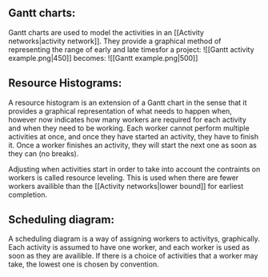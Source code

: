 ## Gantt charts:

Gantt charts are used to model the activities in an [[Activity networks|activity network]]. They provide a graphical method of representing the range of early and late timesfor a project:
![[Gantt activity example.png|450]]
becomes:
![[Gantt example.png|500]]

## Resource Histograms:

A resource histogram is an extension of a Gantt chart in the sense that it provides a graphical representation of what needs to happen when, however now indicates how many workers are required for each activity and when they need to be working. Each worker cannot perform multiple activities at once, and once they have started an activity, they have to finish it. Once a worker finishes an activity, they will start the next one as soon as they can (no breaks).

Adjusting when activities start in order to take into account the contraints on workers is called resource leveling. This is used when there are fewer workers availible than the [[Activity networks|lower bound]] for earliest completion.

## Scheduling diagram:

A scheduling diagram is a way of assigning workers to activitys, graphically. Each activity is assumed to have one worker, and each worker is used as soon as they are availible. If there is a choice of activities that a worker may take, the lowest one is chosen by convention.